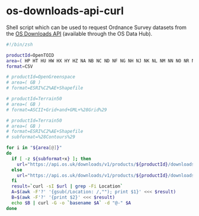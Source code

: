 # os-downloads-api-curl

Shell script which can be used to request Ordnance Survey datasets from the [OS Downloads API](https://osdatahub.os.uk/docs/downloads/overview) (available through the OS Data Hub).

```sh
#!/bin/zsh

productId=OpenTOID
area=( HP HT HU HW HX HY HZ NA NB NC ND NF NG NH NJ NK NL NM NN NO NR NS NT NU NW NX NY NZ OV SD SE SH SJ SK SM SN SO SP SR SS ST SU SV SW SX SY SZ TA TF TG TL TM TQ TR TV )
format=CSV

# productId=OpenGreenspace
# area=( GB )
# format=ESRI%C2%AE+Shapefile

# productId=Terrain50
# area=( GB )
# format=ASCII+Grid+and+GML+%28Grid%29

# productId=Terrain50
# area=( GB )
# format=ESRI%C2%AE+Shapefile
# subformat=%28Contours%29

for i in "${area[@]}"
do
  if [ -z ${subformat+x} ]; then
    url="https://api.os.uk/downloads/v1/products/${productId}/downloads?area=${i}&format=${format}&redirect"
  else
    url="https://api.os.uk/downloads/v1/products/${productId}/downloads?area=${i}&format=${format}&subformat=${subformat}&redirect"
  fi
  result=`curl -sI $url | grep -Fi Location`
  A=$(awk -F'?' '{gsub(/Location: /,""); print $1}' <<< $result)
  B=$(awk -F'?' '{print $2}' <<< $result)
  echo $B | curl -G -o `basename $A` -d "@-" $A
done
```
